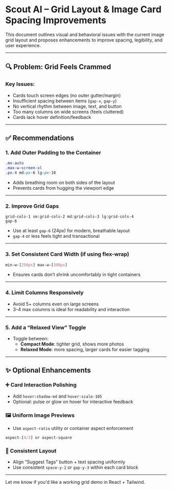 # Scout AI – Grid Layout & Image Card Spacing Improvements

This document outlines visual and behavioral issues with the current image grid layout and proposes enhancements to improve spacing, legibility, and user experience.

---

## 🔍 Problem: Grid Feels Crammed

### Key Issues:
- Cards touch screen edges (no outer gutter/margin)
- Insufficient spacing between items (`gap-x`, `gap-y`)
- No vertical rhythm between image, text, and button
- Too many columns on wide screens (feels cluttered)
- Cards lack hover definition/feedback

---

## ✅ Recommendations

### 1. Add Outer Padding to the Container
```css
.mx-auto
.max-w-screen-xl
.px-4 md:px-6 lg:px-10
```
- Adds breathing room on both sides of the layout
- Prevents cards from hugging the viewport edge

---

### 2. Improve Grid Gaps
```tsx
grid-cols-1 sm:grid-cols-2 md:grid-cols-3 lg:grid-cols-4
gap-6
```
- Use at least `gap-6` (24px) for modern, breathable layout
- `gap-4` or less feels tight and transactional

---

### 3. Set Consistent Card Width (if using flex-wrap)
```css
min-w-[250px] max-w-[300px]
```
- Ensures cards don’t shrink uncomfortably in tight containers

---

### 4. Limit Columns Responsively
- Avoid 5+ columns even on large screens
- 3–4 max columns is ideal for readability and interaction

---

### 5. Add a “Relaxed View” Toggle
- Toggle between:
  - **Compact Mode**: tighter grid, shows more photos
  - **Relaxed Mode**: more spacing, larger cards for easier tagging

---

## ✨ Optional Enhancements

### ➕ Card Interaction Polishing
- Add `hover:shadow-md` and `hover:scale-105`
- Optional: pulse or glow on hover for interactive feedback

### 🖼 Uniform Image Previews
- Use `aspect-ratio` utility or container aspect enforcement
```css
aspect-[4/3] or aspect-square
```

### 🧭 Consistent Layout
- Align “Suggest Tags” button + text spacing uniformly
- Use consistent `space-y-2` or `gap-y-3` within each card block

---

Let me know if you'd like a working grid demo in React + Tailwind.
